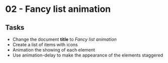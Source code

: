 # 02 - Fancy list animation

## Tasks
* Change the document **title** to *Fancy list animation*
* Create a list of items with icons
* Animation the showing of each element
* Use animation-delay to make the appearance of the elements staggered
